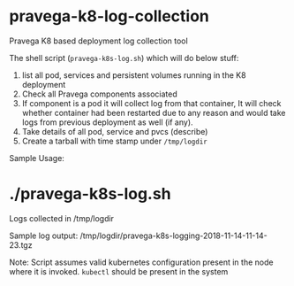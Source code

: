 # pravega-k8-log-collection
Pravega K8 based deployment log collection tool

The shell script (`pravega-k8s-log.sh`) which will do below stuff:
1. list all pod, services and persistent volumes running in the K8 deployment
2. Check all Pravega components associated
3. If component is a pod it will collect log from that container, It will check whether container had been restarted due to any reason and would take logs from previous deployment as well (if any).
4. Take details of all pod, service and pvcs (describe)
5. Create a tarball with time stamp under `/tmp/logdir`

Sample Usage:
# ./pravega-k8s-log.sh

Logs collected in /tmp/logdir

Sample log output:
/tmp/logdir/pravega-k8s-logging-2018-11-14-11-14-23.tgz

Note:
Script assumes valid kubernetes configuration present in the node where it is invoked.
`kubectl` should be present in the system
